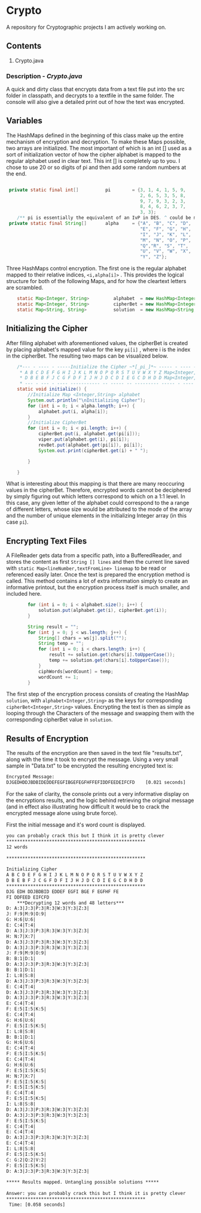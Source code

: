 # **Crypto**  
A repository for Cryptographic projects I am actively working on. 

## Contents
1. Crypto.java

### Description - *Crypto.java* 
A quick and dirty class that encrypts data from a text file put into the src folder in classpath, and decrypts to a textfile in the same folder. The console will also give a detailed print out of how the text was encrypted. 

## Variables 
The HashMaps defined in the beginning of this class make up the entire mechanism of encryption and decryption. To make these Maps possible, two arrays are initialized. The most important of which is an int [] used as a sort of initialization vector of how the cipher alphabet is mapped to the regular alphabet used in clear text. This int [] is completely up to you. I chose to use 20 or so digits of pi and then add some random numbers at the end. 


```java 

 private static final int[]          pi        = {3, 1, 4, 1, 5, 9, 
                                                  2, 6, 5, 3, 5, 8, 
                                                  9, 7, 9, 3, 2, 3,
                                                  8, 4, 6, 2, 3, 7,
                                                  3, 3};
    /** pi is essentially the equivalent of an IvP in DES. ^ could be made into a Vector as the private key **/
 private static final String[]       alpha     = {"A", "B", "C", "D",
                                                  "E", "F", "G", "H", 
                                                  "I", "J", "K", "L",
                                                  "M", "N", "O", "P",
                                                  "Q","R", "S", "T", 
                                                  "U", "V", "W", "X", 
                                                  "Y", "Z"};
```

Three HashMaps control encryption. The first one is the regular alphabet mapped to their relative indices,  `<i,alpha[i]>` . This provides the logical structure for both of the following Maps, and for how the cleartext letters are scrambled.  

```java
    static Map<Integer, String>         alphabet  = new HashMap<Integer, String>();
    static Map<Integer, String>         cipherBet = new HashMap<Integer, String>();
    static Map<String, String>          solution  = new HashMap<String, String>();

```
## Initializing the Cipher 
After filling alphabet with aforementioned values, the cipherBet is created by placing alphabet's mapped value for the key `pi[i]` , where i is the index in the cipherBet. The resulting two maps can be visualized below.  

```java 
    /*--- - ---- - -----Initialize the Cipher ~*[_pi_]*~ ----- - ---- - --- *
     * A B C D E F G H I J K L M N O P Q R S T U V W X Y Z Map<Integer,String> alphabet
     * D B E B F J C G F D F I J H J D C D I E G C D H D D Map<Integer,String> cipherBet
     * --- - --- - ---- ----------- -- ----- -- --------- ----- - ---- - ---*/
    static void initialize() {
        //Initialize Map <Integer,String> alphabet 
        System.out.println("\nInitializing Cipher");
        for (int i = 0; i < alpha.length; i++) {
            alphabet.put(i, alpha[i]);
        }
        //Initialize CipherBet
        for (int i = 0; i < pi.length; i++) {
            cipherBet.put(i, alphabet.get(pi[i]));
            viper.put(alphabet.get(i), pi[i]);
            revBet.put(alphabet.get(pi[i]), pi[i]);
            System.out.print(cipherBet.get(i) + " ");

        }

    }
```
What is interesting about this mapping is that there are many reoccuring values in the cipherBet. Therefore, encrypted words cannot be deciphered by simply figuring out which letters correspond to which on a 1:1 level. In this case, any given letter of the alphabet could correspond to the a range of different letters, whose size would be attributed to the mode of the array and the number of unique elements in the initializing Integer array (in this case `pi`). 

## Encrypting Text Files 
A FileReader gets data from a specific path, into a BufferedReader, and stores the content as first  `String [] lines` and then the current line saved with `static Map<lineNumber,textFromLine> linemap` to be read or referenced easily later. Once the text is prepared the encryption method is called. This method contains a lot of extra information simply to create an informative printout, but the encryption process itself is much smaller, and included here. 

```java
        for (int i = 0; i < alphabet.size(); i++) {
            solution.put(alphabet.get(i), cipherBet.get(i));
        }

        String result = "";
        for (int j = 0; j < ws.length; j++) {
            String[] chars = ws[j].split("");
            String temp = "";
            for (int i = 0; i < chars.length; i++) {
                result += solution.get(chars[i].toUpperCase());
                temp += solution.get(chars[i].toUpperCase());
            }
            ciphWords[wordCount] = temp;
            wordCount += 1;
        }
```
The first step of the encryption process consists of creating the HashMap `solution`, with `alphabet<Integer,String>` as the keys for corresponding `cipherBet<Integer,String>` values. Encrypting the text is then as simple as looping through the Characters of the message and swapping them with the corresponding cipherBet value in `solution`. 

## Results of Encryption 
The results of the encryption are then saved in the text file "results.txt", along with the time it took to encrypt the message. Using a very small sample in "Data.txt" to be encrypted the resulting encrypted text is: 

```txt
Encrypted Message:
DJGEDHDDJBDBIDEDDEFEGFIBGEFEGFHFFEFIDDFEEDEIFCFD	[0.021 seconds]
```
For the sake of clarity, the console prints out a very informative display on the encryptions results, and the logic behind retrieving the original message (and in effect also illustrating how difficult it would be to crack the encrypted message alone using brute force). 

First the initial message and it's word count is displayed.  

```txt
you can probably crack this but I think it is pretty clever
****************************************************
12 words
 
****************************************************
 
Initializing Cipher
A B C D E F G H I J K L M N O P Q R S T U V W X Y Z 
D B E B F J C G F D F I J H J D C D I E G C D H D D 
****************************************************
DJG EDH DDJBDBID EDDEF EGFI BGE F EGFHF FE 
FI DDFEED EIFCFD 
	***Decrypting 12 words and 48 letters***
D: A:3|J:3|P:3|R:3|W:3|Y:3|Z:3|
J: F:9|M:9|O:9|
G: H:6|U:6|
E: C:4|T:4|
D: A:3|J:3|P:3|R:3|W:3|Y:3|Z:3|
H: N:7|X:7|
D: A:3|J:3|P:3|R:3|W:3|Y:3|Z:3|
D: A:3|J:3|P:3|R:3|W:3|Y:3|Z:3|
J: F:9|M:9|O:9|
B: B:1|D:1|
D: A:3|J:3|P:3|R:3|W:3|Y:3|Z:3|
B: B:1|D:1|
I: L:8|S:8|
D: A:3|J:3|P:3|R:3|W:3|Y:3|Z:3|
E: C:4|T:4|
D: A:3|J:3|P:3|R:3|W:3|Y:3|Z:3|
D: A:3|J:3|P:3|R:3|W:3|Y:3|Z:3|
E: C:4|T:4|
F: E:5|I:5|K:5|
E: C:4|T:4|
G: H:6|U:6|
F: E:5|I:5|K:5|
I: L:8|S:8|
B: B:1|D:1|
G: H:6|U:6|
E: C:4|T:4|
F: E:5|I:5|K:5|
E: C:4|T:4|
G: H:6|U:6|
F: E:5|I:5|K:5|
H: N:7|X:7|
F: E:5|I:5|K:5|
F: E:5|I:5|K:5|
E: C:4|T:4|
F: E:5|I:5|K:5|
I: L:8|S:8|
D: A:3|J:3|P:3|R:3|W:3|Y:3|Z:3|
D: A:3|J:3|P:3|R:3|W:3|Y:3|Z:3|
F: E:5|I:5|K:5|
E: C:4|T:4|
E: C:4|T:4|
D: A:3|J:3|P:3|R:3|W:3|Y:3|Z:3|
E: C:4|T:4|
I: L:8|S:8|
F: E:5|I:5|K:5|
C: G:2|Q:2|V:2|
F: E:5|I:5|K:5|
D: A:3|J:3|P:3|R:3|W:3|Y:3|Z:3|
 
***** Results mapped. Untangling possible solutions *****
 
Answer: you can probably crack this but I think it is pretty clever 
****************************************************
 Time: [0.058 seconds]
```
